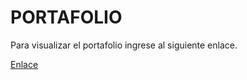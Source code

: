 <h1>PORTAFOLIO</h1>

Para visualizar el portafolio ingrese al siguiente enlace.

[Enlace](https://jortiz18x.github.io/portafolio/)